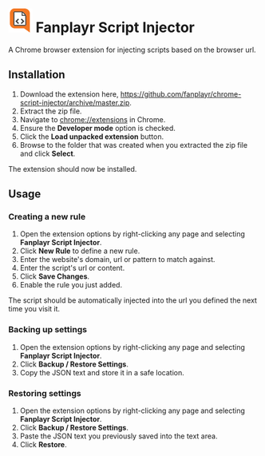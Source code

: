 ![test](icon48.png) Fanplayr Script Injector
============================================

A Chrome browser extension for injecting scripts based on the browser url.

## Installation

1. Download the extension here, <https://github.com/fanplayr/chrome-script-injector/archive/master.zip>.
2. Extract the zip file.
3. Navigate to <a href="chrome://extensions" target="_blank">chrome://extensions</a> in Chrome.
4. Ensure the **Developer mode** option is checked.
5. Click the **Load unpacked extension** button.
6. Browse to the folder that was created when you extracted the zip file and click **Select**.

The extension should now be installed.

## Usage

### Creating a new rule

1. Open the extension options by right-clicking any page and selecting **Fanplayr Script Injector**.
2. Click **New Rule** to define a new rule.
3. Enter the website's domain, url or pattern to match against.
4. Enter the script's url or content.
5. Click **Save Changes**.
6. Enable the rule you just added.

The script should be automatically injected into the url you defined the next time you visit it.


### Backing up settings

1. Open the extension options by right-clicking any page and selecting **Fanplayr Script Injector**.
2. Click **Backup / Restore Settings**.
3. Copy the JSON text and store it in a safe location.

### Restoring settings

1. Open the extension options by right-clicking any page and selecting **Fanplayr Script Injector**.
2. Click **Backup / Restore Settings**.
3. Paste the JSON text you previously saved into the text area.
4. Click **Restore**.


